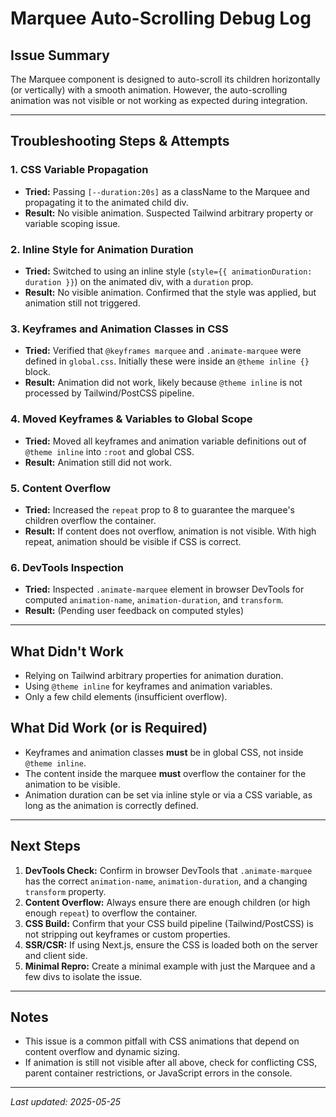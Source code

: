 # Marquee Auto-Scrolling Debug Log

## Issue Summary
The Marquee component is designed to auto-scroll its children horizontally (or vertically) with a smooth animation. However, the auto-scrolling animation was not visible or not working as expected during integration.

---

## Troubleshooting Steps & Attempts

### 1. **CSS Variable Propagation**
- **Tried:** Passing `[--duration:20s]` as a className to the Marquee and propagating it to the animated child div.
- **Result:** No visible animation. Suspected Tailwind arbitrary property or variable scoping issue.

### 2. **Inline Style for Animation Duration**
- **Tried:** Switched to using an inline style (`style={{ animationDuration: duration }}`) on the animated div, with a `duration` prop.
- **Result:** No visible animation. Confirmed that the style was applied, but animation still not triggered.

### 3. **Keyframes and Animation Classes in CSS**
- **Tried:** Verified that `@keyframes marquee` and `.animate-marquee` were defined in `global.css`. Initially these were inside an `@theme inline {}` block.
- **Result:** Animation did not work, likely because `@theme inline` is not processed by Tailwind/PostCSS pipeline.

### 4. **Moved Keyframes & Variables to Global Scope**
- **Tried:** Moved all keyframes and animation variable definitions out of `@theme inline` into `:root` and global CSS.
- **Result:** Animation still did not work.

### 5. **Content Overflow**
- **Tried:** Increased the `repeat` prop to 8 to guarantee the marquee's children overflow the container.
- **Result:** If content does not overflow, animation is not visible. With high repeat, animation should be visible if CSS is correct.

### 6. **DevTools Inspection**
- **Tried:** Inspected `.animate-marquee` element in browser DevTools for computed `animation-name`, `animation-duration`, and `transform`.
- **Result:** (Pending user feedback on computed styles)

---

## What Didn't Work
- Relying on Tailwind arbitrary properties for animation duration.
- Using `@theme inline` for keyframes and animation variables.
- Only a few child elements (insufficient overflow).

## What Did Work (or is Required)
- Keyframes and animation classes **must** be in global CSS, not inside `@theme inline`.
- The content inside the marquee **must** overflow the container for the animation to be visible.
- Animation duration can be set via inline style or via a CSS variable, as long as the animation is correctly defined.

---

## Next Steps
1. **DevTools Check:** Confirm in browser DevTools that `.animate-marquee` has the correct `animation-name`, `animation-duration`, and a changing `transform` property.
2. **Content Overflow:** Always ensure there are enough children (or high enough `repeat`) to overflow the container.
3. **CSS Build:** Confirm that your CSS build pipeline (Tailwind/PostCSS) is not stripping out keyframes or custom properties.
4. **SSR/CSR:** If using Next.js, ensure the CSS is loaded both on the server and client side.
5. **Minimal Repro:** Create a minimal example with just the Marquee and a few divs to isolate the issue.

---

## Notes
- This issue is a common pitfall with CSS animations that depend on content overflow and dynamic sizing.
- If animation is still not visible after all above, check for conflicting CSS, parent container restrictions, or JavaScript errors in the console.

---

*Last updated: 2025-05-25*
